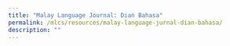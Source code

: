 ```yaml
---
title: "Malay Language Journal: Dian Bahasa"
permalink: /mlcs/resources/malay-language-jurnal-dian-bahasa/
description: ""
---
```

